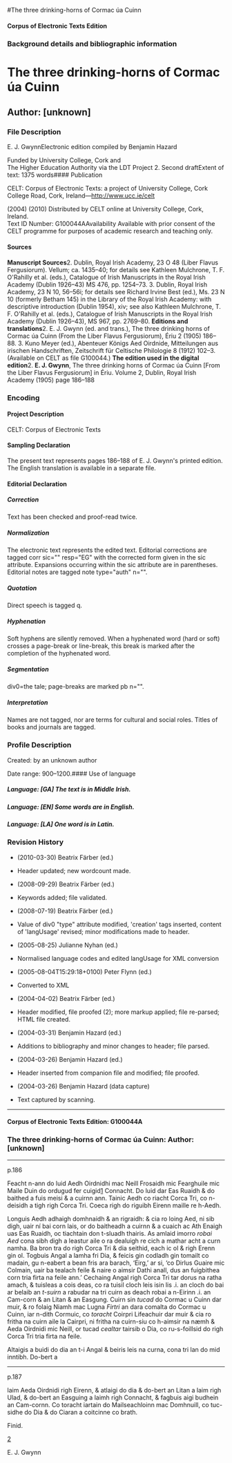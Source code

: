 

#The three drinking-horns of Cormac úa Cuinn


<!-- // 
 function footNote(link) {
 openpopup = window.open(link,"openpopup","width=512,height=128,left=256,top=256,resizable=no,scrollbars=1,menubar=1,statusbar=0,toolbar=0");
}
// -->



#### Corpus of Electronic Texts Edition


### Background details and bibliographic information


The three drinking-horns of Cormac úa Cuinn
===========================================


Author: [unknown]
-----------------


### File Description

E. J. GwynnElectronic edition compiled by Benjamin Hazard

Funded by University College, Cork and  
The Higher Education Authority via the LDT Project 2. Second draftExtent of text: 1375 words#### Publication


CELT: Corpus of Electronic Texts: a project of University College, Cork  
College Road, Cork, Ireland—http://www.ucc.ie/celt

 (2004) (2010) Distributed by CELT online at University College, Cork, Ireland.  
Text ID Number: G100044AAvailability 
Available with prior consent of the CELT programme for purposes of academic research and teaching only.


#### Sources


**Manuscript Sources**2. Dublin, Royal Irish Academy, 23 O 48 (Liber Flavus Fergusiorum). Vellum; ca. 1435–40; for details see Kathleen Mulchrone, T. F. O'Rahilly et al. (eds.), Catalogue of Irish Manuscripts in the Royal Irish Academy (Dublin 1926–43) MS 476, pp. 1254–73.
3. Dublin, Royal Irish Academy, 23 N 10, 56–56i; for details see Richard Irvine Best (ed.), Ms. 23 N 10 (formerly Betham 145) in the Library of the Royal Irish Academy: with descriptive introduction (Dublin 1954), xiv; see also Kathleen Mulchrone, T. F. O'Rahilly et al. (eds.), Catalogue of Irish Manuscripts in the Royal Irish Academy (Dublin 1926–43), MS 967, pp. 2769–80.
**Editions and translations**2. E. J. Gwynn (ed. and trans.), The three drinking horns of Cormac úa Cuinn (From the Liber Flavus Fergusiorum), Ériu 2 (1905) 186–88.
3. Kuno Meyer (ed.), Abenteuer Königs Aed Oirdnide, Mitteilungen aus irischen Handschriften, Zeitschrift für Celtische Philologie 8 (1912) 102–3. (Available on CELT as file G100044.)
**The edition used in the digital edition**2. **E. J. Gwynn**, The three drinking horns of Cormac úa Cuinn [From the Liber Flavus Fergusiorum] in Ériu. Volume 2, Dublin, Royal Irish Academy (1905) page 186–188

### Encoding


#### Project Description


CELT: Corpus of Electronic Texts


#### Sampling Declaration


The present text represents pages 186–188 of E. J. Gwynn's printed edition. The English translation is available in a separate file.


#### Editorial Declaration


##### Correction


Text has been checked and proof-read twice.


##### Normalization


The electronic text represents the edited text. Editorial corrections are tagged corr sic="" resp="EG" with the corrected form given in the sic attribute. Expansions occurring within the sic attribute are in parentheses. Editorial notes are tagged note type="auth" n="".


##### Quotation


Direct speech is tagged q.


##### Hyphenation


Soft hyphens are silently removed. When a hyphenated word (hard or soft) crosses a page-break or line-break, this break is marked after the completion of the hyphenated word.


##### Segmentation


div0=the tale; page-breaks are marked pb n="".


##### Interpretation


Names are not tagged, nor are terms for cultural and social roles. Titles of books and journals are tagged.


### Profile Description


Created: by an unknown author 

 Date range: 900–1200.#### Use of language


##### Language: [GA] The text is in Middle Irish.


##### Language: [EN] Some words are in English.


##### Language: [LA] One word is in Latin.


### Revision History


* (2010-03-30) Beatrix Färber (ed.)

* Header updated; new wordcount made.
* (2008-09-29) Beatrix Färber (ed.)

* Keywords added; file validated.
* (2008-07-19) Beatrix Färber (ed.)

* Value of div0 "type" attribute modified, 'creation' tags inserted, content of 'langUsage' revised; minor modifications made to header.
* (2005-08-25) Julianne Nyhan (ed.)

* Normalised language codes and edited langUsage for XML conversion
* (2005-08-04T15:29:18+0100) Peter Flynn (ed.)

* Converted to XML
* (2004-04-02) Beatrix Färber (ed.)

* Header modified, file proofed (2); more markup applied; file re-parsed; HTML file created.
* (2004-03-31) Benjamin Hazard (ed.)

* Additions to bibliography and minor changes to header; file parsed.
* (2004-03-26) Benjamin Hazard (ed.)

* Header inserted from companion file and modified; file proofed.
* (2004-03-26) Benjamin Hazard (data capture)

* Text captured by scanning.




---


#### Corpus of Electronic Texts Edition: G100044A


### The three drinking-horns of Cormac úa Cuinn: Author: [unknown]




---

p.186


Feacht n-ann do luid Aedh Oirdnidhi mac Neill Frosaidh mic Fearghuile mic Maile Duin do ordugud fer cuigid[1](javascript:footNote('G100044A/note001.html')) Connacht. Do luid dar Eas Ruaidh & do baithed a fuis meisi & a cuirnn ann. Tainic Aedh co riacht Corca Tri, co n-deisidh a tigh righ Corca Tri. Coeca righ do riguibh Eirenn maille re h-Aedh.


Longuis Aedh adhaigh domhnaidh & an rigraidh: & cia ro loing Aed, ni sib digh, uair ní bai corn lais, or do baitheadh a cuirnn & a cuaich ac Ath Enaigh uas Eas Ruaidh, oc tiachtain don t-sluadh thairis. As amlaid imorro *robai Aed* cona sibh digh a leastur aile o ra dealuigh re cich a mathar acht a curn namha. Ba bron tra do righ Corca Tri & dia seithid, each ic ol & righ Erenn gin ol. Togbuis Angal a lamha fri Dia, & feicis gin codladh gin tomailt co madain, gu n-eabert a bean fris ara barach, ‘Eirg,’ ar si, ‘co Dirlus Guaire mic Colmain, uair ba tealach feile & naire o aimsir Dathi anall, dus an fuigbithea corn tria firta na feile ann.’ Cechaing Angal righ Corca Tri tar dorus na ratha amach, & tuisleas a cois deas, co ra tuisil cloch leis isin lis .i. an cloch do bai ar belaib an *t-suirn* a rabudar na tri cuirn as deach robai a n-Eirinn .i. an Cam-corn & an Litan & an Easgung. Cuirn sin *tucad* do Cormac u Cuinn dar muir, & ro folaig Niamh mac Lugna *Firtri* an dara comalta do Cormac u Cuinn, iar n-dith Cormuic, co *toracht* Coirpri Lifeachuir dar muir & cia ro fritha na cuirn aile la Cairpri, ni fritha na cuirn-siu co h-aimsir na næmh & Aeda Oirdnidi mic Neill, or tucad *cealtar* tairsib o Dia, co ru-s-foillsid do righ Corca Tri tria firta na feile.


Altaigis a buidi do dia an t-i Angal & beiris leis na curna, cona tri lan do mid inntibh. Do-bert a


---

p.187






laim Aeda Oirdnidi righ Eirenn, & atlaigi do dia & do-bert an Litan a laim righ Ulad, & do-bert an Easguing a laimh righ Connacht, & fagbuis aigi budhein an Cam-cornn. Co toracht iartain do Mailseachloinn mac Domhnuill, co tuc-sidhe do Dia & do Ciaran a coitcinne co brath.


Finid.


[2](javascript:footNote('G100044A/note002.html'))


E. J. Gwynn









